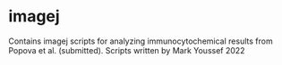 # imagej
Contains imagej scripts for analyzing immunocytochemical results from Popova et al. (submitted).
Scripts written by Mark Youssef 2022
